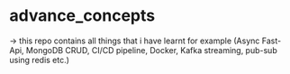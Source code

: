# advance_concepts
-> this repo contains all things that i have learnt for example (Async Fast-Api, MongoDB CRUD, CI/CD pipeline, Docker, Kafka streaming, pub-sub using redis etc.)
